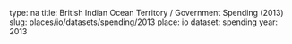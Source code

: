 type: na
title: British Indian Ocean Territory / Government Spending (2013)
slug: places/io/datasets/spending/2013
place: io
dataset: spending
year: 2013
